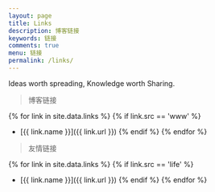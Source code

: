 ```yaml
---
layout: page
title: Links
description: 博客链接
keywords: 链接
comments: true
menu: 链接
permalink: /links/
---
```

Ideas worth spreading, Knowledge worth Sharing.

> 博客链接

{% for link in site.data.links %}
  {% if link.src == 'www' %}
* [{{ link.name }}]({{ link.url }})
  {% endif %}
{% endfor %}

> 友情链接

{% for link in site.data.links %}
  {% if link.src == 'life' %}
* [{{ link.name }}]({{ link.url }})
  {% endif %}
{% endfor %}
